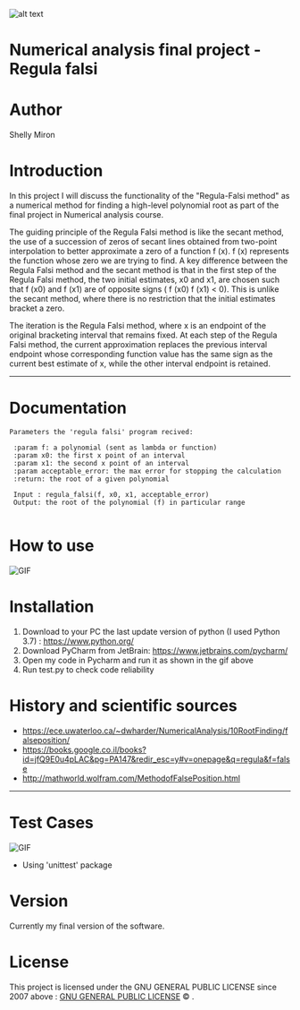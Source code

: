 ![alt text](https://i.ytimg.com/vi/pg1I8AG59Ik/maxresdefault.jpg)
#    Numerical analysis final project - Regula falsi


# Author 
Shelly Miron

# Introduction 

In this project I will discuss the functionality of the "Regula-Falsi method" as a numerical method 
for finding a high-level polynomial root as part of the final project in Numerical analysis course.

The guiding principle of the Regula Falsi method is like the secant method, the use of a succession 
of zeros of secant lines obtained from two-point interpolation to better approximate a zero of a function f (x).
f (x) represents the function whose zero we are trying to find.
A key difference between the Regula Falsi method and the secant method is that in
the first step of the Regula Falsi method, the two initial estimates, x0 and x1, are chosen
such that f (x0) and f (x1) are of opposite signs ( f (x0) f (x1) < 0). This is unlike the
secant method, where there is no restriction that the initial estimates bracket a zero.

The iteration is the Regula Falsi method, where x is an endpoint of the original bracketing interval
that remains fixed. At each step of the Regula Falsi method, the current approximation replaces the previous interval endpoint whose corresponding function value has the same sign as the current best estimate of x, while the other interval endpoint is
retained.

--- 

# Documentation

```
Parameters the 'regula falsi' program recived:

 :param f: a polynomial (sent as lambda or function)
 :param x0: the first x point of an interval
 :param x1: the second x point of an interval
 :param acceptable_error: the max error for stopping the calculation
 :return: the root of a given polynomial
 
 Input : regula_falsi(f, x0, x1, acceptable_error)
 Output: the root of the polynomial (f) in particular range
 
```

# How to use

![GIF](http://g.recordit.co/a6u2fcW6UI.gif)


# Installation

1. Download to your PC the last update version of python (I used Python 3.7) : https://www.python.org/
2. Download PyCharm from JetBrain: https://www.jetbrains.com/pycharm/
3. Open my code in Pycharm and run it as shown in the gif above
4. Run test.py to check code reliability

# History and scientific sources

* https://ece.uwaterloo.ca/~dwharder/NumericalAnalysis/10RootFinding/falseposition/
* https://books.google.co.il/books?id=jfQ9E0u4pLAC&pg=PA147&redir_esc=y#v=onepage&q=regula&f=false
* http://mathworld.wolfram.com/MethodofFalsePosition.html

---

# Test Cases

![GIF](http://g.recordit.co/PGW21CWXft.gif)

* Using 'unittest' package


# Version

Currently my final version of the software.

# License

This project is licensed under the GNU GENERAL PUBLIC LICENSE since 2007 above : [GNU GENERAL PUBLIC LICENSE](https://github.com/Shelly875/Final-project-regula-falsi/blob/master/LICENSE) © .





